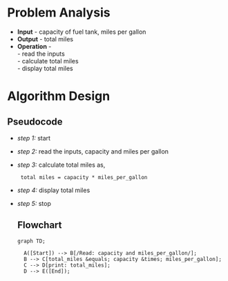 # Problem Analysis
+ **Input** - capacity of fuel tank, miles per gallon
+ **Output** - total  miles
+ **Operation** -\
               - read the inputs\
               - calculate total miles\
               - display total miles
# Algorithm Design 
## Pseudocode 
+ *step 1:* start
+ *step 2:* read the inputs, capacity and miles per gallon
+ *step 3:* calculate total miles as,
   ```
    total miles = capacity * miles_per_gallon
   ```
+ *step 4:* display total miles
+ *step 5:* stop
  ## Flowchart
  
  ```mermaid
  graph TD;

    A([Start]) --> B[/Read: capacity and miles_per_gallon/];
    B --> C[total_miles &equals; capacity &times; miles_per_gallon];
    C --> D[print: total_miles];
    D --> E([End]);
    

        
